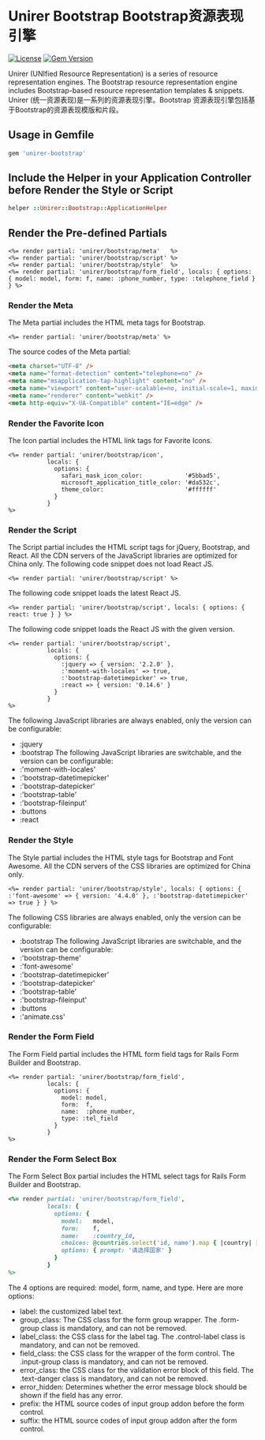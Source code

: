 # Unirer Bootstrap Bootstrap资源表现引擎

[![License](https://img.shields.io/badge/license-MIT-green.svg)](http://opensource.org/licenses/MIT)
[![Gem Version](https://badge.fury.io/rb/unirer-bootstrap.svg)](https://badge.fury.io/rb/unirer-bootstrap)

Unirer (UNIfied Resource Representation) is a series of resource representation engines. The Bootstrap resource representation engine includes Bootstrap-based resource representation templates & snippets.
Unirer (统一资源表现)是一系列的资源表现引擎。Bootstrap 资源表现引擎包括基于Bootstrap的资源表现模版和片段。

## Usage in Gemfile
```ruby
gem 'unirer-bootstrap'
```



## Include the Helper in your Application Controller before Render the Style or Script
```ruby
helper ::Unirer::Bootstrap::ApplicationHelper
```



## Render the Pre-defined Partials
```erb
<%= render partial: 'unirer/bootstrap/meta'   %>
<%= render partial: 'unirer/bootstrap/script' %>
<%= render partial: 'unirer/bootstrap/style'  %>
<%= render partial: 'unirer/bootstrap/form_field', locals: { options: { model: model, form: f, name: :phone_number, type: :telephone_field } } %>
```



### Render the Meta
The Meta partial includes the HTML meta tags for Bootstrap.
```erb
<%= render partial: 'unirer/bootstrap/meta' %>
```

The source codes of the Meta partial:
```html
<meta charset="UTF-8" />
<meta name="format-detection" content="telephone=no" />
<meta name="msapplication-tap-highlight" content="no" />
<meta name="viewport" content="user-scalable=no, initial-scale=1, maximum-scale=1, minimum-scale=1, width=device-width, height=device-height" />
<meta name="renderer" content="webkit" />
<meta http-equiv="X-UA-Compatible" content="IE=edge" />
```



### Render the Favorite Icon
The Icon partial includes the HTML link tags for Favorite Icons.
```erb
<%= render partial: 'unirer/bootstrap/icon',
           locals: {
             options: {
               safari_mask_icon_color:            '#5bbad5',
               microsoft_application_title_color: '#da532c',
               theme_color:                       '#ffffff'
             }
           }
%>
```



### Render the Script
The Script partial includes the HTML script tags for jQuery, Bootstrap, and React. All the CDN servers of the JavaScript libraries are optimized for China only. The following code snippet does not load React JS.
```erb
<%= render partial: 'unirer/bootstrap/script' %>
```

The following code snippet loads the latest React JS.
```erb
<%= render partial: 'unirer/bootstrap/script', locals: { options: { react: true } } %>
```

The following code snippet loads the React JS with the given version.
```erb
<%= render partial: 'unirer/bootstrap/script',
           locals: {
             options: {
               :jquery => { version: '2.2.0' },
               :'moment-with-locales' => true,
               :'bootstrap-datetimepicker' => true,
               :react => { version: '0.14.6' }
             }
           }
%>
```
The following JavaScript libraries are always enabled, only the version can be configurable:
- :jquery
- :bootstrap
The following JavaScript libraries are switchable, and the version can be configurable:
- :'moment-with-locales'
- :'bootstrap-datetimepicker'
- :'bootstrap-datepicker'
- :'bootstrap-table'
- :'bootstrap-fileinput'
- :buttons
- :react



### Render the Style
The Style partial includes the HTML style tags for Bootstrap and Font Awesome. All the CDN servers of the CSS libraries are optimized for China only.
```erb
<%= render partial: 'unirer/bootstrap/style', locals: { options: { :'font-awesome' => { version: '4.4.0' }, :'bootstrap-datetimepicker' => true } } %>
```
The following CSS libraries are always enabled, only the version can be configurable:
- :bootstrap
The following JavaScript libraries are switchable, and the version can be configurable:
- :'bootstrap-theme'
- :'font-awesome'
- :'bootstrap-datetimepicker'
- :'bootstrap-datepicker'
- :'bootstrap-table'
- :'bootstrap-fileinput'
- :buttons
- :'animate.css'



### Render the Form Field
The Form Field partial includes the HTML form field tags for Rails Form Builder and Bootstrap.
```erb
<%= render partial: 'unirer/bootstrap/form_field',
           locals: {
             options: {
               model: model,
               form:  f,
               name:  :phone_number,
               type: :tel_field
             }
           }
%>
```



### Render the Form Select Box
The Form Select Box partial includes the HTML select tags for Rails Form Builder and Bootstrap.
```ruby
<%= render partial: 'unirer/bootstrap/form_field',
           locals: {
             options: {
               model:   model,
               form:    f,
               name:    :country_id,
               choices: @countries.select('id, name').map { |country| [ country.name, country.id ] },
               options: { prompt: '请选择国家' }
             }
           }
%>
```


The 4 options are required: model, form, name, and type.
Here are more options:
- label: the customized label text.
- group_class: The CSS class for the form group wrapper. The .form-group class is mandatory, and can not be removed.
- label_class: the CSS class for the label tag. The .control-label class is mandatory, and can not be removed.
- field_class: the CSS class for the wrapper of the form control. The .input-group class is mandatory, and can not be removed.
- error_class: the CSS class for the validation error block of this field. The .text-danger class is mandatory, and can not be removed.
- error_hidden: Determines whether the error message block should be shown if the field has any error.
- prefix: the HTML source codes of input group addon before the form control.
- suffix: the HTML source codes of input group addon after the form control.
